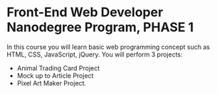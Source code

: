 # Front-End Web Developer Nanodegree Program, PHASE 1
In this course you will learn basic web programming concept such as HTML, CSS, JavaScript, jQuery. 
You will perform 3 projects:
* Animal Trading Card Project
* Mock up to Article Project
* Pixel Art Maker Project.
  
